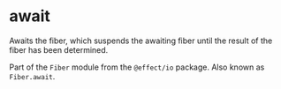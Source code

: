 # await

Awaits the fiber, which suspends the awaiting fiber until the result of the
fiber has been determined.

Part of the `Fiber` module from the `@effect/io` package. Also known as `Fiber.await`.
